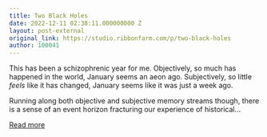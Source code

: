 ```yaml
---
title: Two Black Holes
date: 2022-12-11 02:38:11.000000000 Z
layout: post-external
original_link: https://studio.ribbonfarm.com/p/two-black-holes
author: 100041
---
```


This has been a schizophrenic year for me. Objectively, so much has happened in the world, January seems an aeon ago. Subjectively, so little _feels_ like it has changed, January seems like it was just a week ago.

Running along both objective and subjective memory streams though, there is a sense of an event horizon fracturing our experience of historical…

[Read more](https://studio.ribbonfarm.com/p/two-black-holes)

